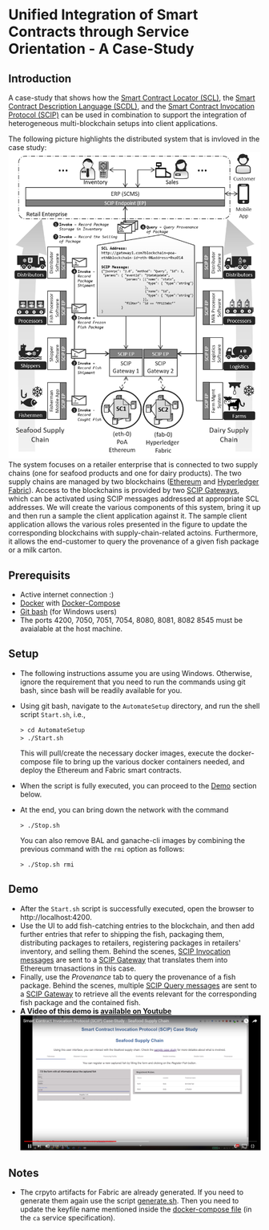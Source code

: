 # Unified Integration of Smart Contracts through Service Orientation - A Case-Study

## Introduction

A case-study that shows how the [Smart Contract Locator (SCL)](https://github.com/ghareeb-falazi/scl), the [Smart Contract Description Language (SCDL)](https://github.com/floriandanielit/scdl), and the [Smart Contract Invocation Protocol (SCIP)](https://github.com/lampajr/scip) can be used in combination to support the integration of heterogeneous multi-blockchain setups into client applications.

The following picture highlights the distributed system that is invloved in the case study:
![Arch.png](Arch.png)
The system focuses on a retailer enterprise that is connected to two supply chains (one for seafood products and one for dairy products).
The two supply chains are managed by two blockchains ([Ethereum](https://ethereum.org/) and [Hyperledger Fabric](https://www.hyperledger.org/projects/fabric)).
Access to the blockchains is provided by two [SCIP Gateways](https://github.com/ghareeb-falazi/BlockchainAccessLayer), which can be activated using SCIP messages addressed at appropriate SCL addresses.
We will create the various components of this system, bring it up and then run a sample the client application against it.
The sample client application allows the various roles presented in the figure to update the corresponding blockchains with supply-chain-related actoins.
Furthermore, it allows the end-customer to query the provenance of a given fish package or a milk carton.

## Prerequisits

- Active internet connection :)
- [Docker](https://www.docker.com/) with [Docker-Compose](https://docs.docker.com/compose/)
- [Git bash](https://git-scm.com/downloads) (for Windows users)
- The ports 4200, 7050, 7051, 7054, 8080, 8081, 8082 8545 must be avaialable at the host machine.

## Setup

- The following instructions assume you are using Windows. Otherwise, ignore the requirement that you need to run the commands using git bash, since bash will be readily available for you.
- Using git bash, navigate to the `AutomateSetup` directory, and run the shell script `Start.sh`, i.e., 
  ```
  > cd AutomateSetup
  > ./Start.sh
  ```
   This will pull/create the necessary docker images, execute the docker-compose file to bring up the various docker containers needed, and deploy the Ethereum and Fabric smart contracts.
- When the script is fully executed, you can proceed to the [Demo](#demo) section below.
- At the end, you can bring down the network with the command 

  ```
  > ./Stop.sh
  ```

  You can also remove BAL and ganache-cli images by combining the previous command with the `rmi` option as follows:
  
  ```
  > ./Stop.sh rmi
  ``` 
 
## Demo

- After the `Start.sh` script is successfully executed, open the browser to http://localhost:4200.
- Use the UI to add fish-catching entries to the blockchain, and then add further entries that refer to shipping the fish, packaging them, distributing packages to retailers, registering packages in retailers' inventory, and selling them. Behind the scenes, [SCIP Invocation messages](https://github.com/lampajr/scip#invocation) are sent to a [SCIP Gateway](https://github.com/ghareeb-falazi/BlockchainAccessLayer) that translates them into Ethereum trnasactions in this case.
- Finally, use the _Provenance_ tab to query the provenance of a fish package. Behind the scenes, multiple [SCIP Query messages](https://github.com/lampajr/scip#querying) are sent to a [SCIP Gateway](https://github.com/ghareeb-falazi/BlockchainAccessLayer) to retrieve all the events relevant for the corresponding fish package and the contained fish. 
- __A Video of this demo is [available on Youtube](https://youtu.be/Mx3maoWHQ1Y)__
  ![Video Screenshot](screenshot.png)


## Notes

- The crpyto artifacts for Fabric are already generated. If you need to generate them again use the script [generate.sh](./AutomateSetup/fabric/_defaults-generation/generate.sh). Then you need to update the keyfile name mentioned inside the [docker-compose file](./AutomateSetup/docker-compose.yml) (in the `ca` service specification).
